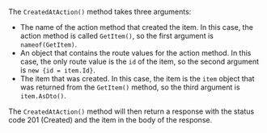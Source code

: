 The `CreatedAtAction()` method takes three arguments:

- The name of the action method that created the item. In this case, the action method is called `GetItem()`, so the first argument is `nameof(GetItem)`.
- An object that contains the route values for the action method. In this case, the only route value is the `id` of the item, so the second argument is `new {id = item.Id}`.
- The item that was created. In this case, the item is the `item` object that was returned from the `GetItem()` method, so the third argument is `item.AsDto()`.

The `CreatedAtAction()` method will then return a response with the status code 201 (Created) and the item in the body of the response.
